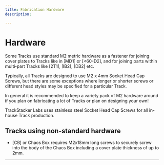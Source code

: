 ```yaml
---
title: Fabrication Hardware
description: 

---
```

# **Hardware**

Some Tracks use standard M2 metric hardware as a fastener for joining cover plates to Tracks like in [MD1] or [<60-D2], and for joining parts within multi-part Tracks like [2T1], [IB2], [DB2] etc.

Typically, all Tracks are designed to use M2 x 4mm Socket Head Cap Screws, but there are some exceptions where longer or shorter screws or different head styles may be specified for a particular Track. 

In general it is recommended to keep a variety pack of M2 hardware around if you plan on fabricating a lot of Tracks or plan on designing your own!

TrackStacker Labs uses stainless steel Socket Head Cap Screws for all in-house Track production.

## **Tracks using non-standard hardware**

- [CB] or Chaos Box requires M2x18mm long screws to securely screw into the body of the Chaos Box including a cover plate thickness of up to 2mm.

---